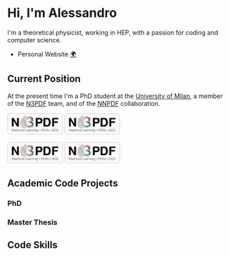 # Hi, I'm Alessandro

I'm a theoretical physicist, working in HEP, with a passion for coding and
computer science.

- Personal Website [:earth_africa:](http://alecandido.github.io)

## Current Position

At the present time I'm a PhD student at the [University of
Milan](https://www.unimi.it/en), a member of the
[N3PDF](http://n3pdf.mi.infn.it/) team, and of the
[NNPDF](http://nnpdf.mi.infn.it/) collaboration.

<p>
  <img
      src="https://raw.githubusercontent.com/AleCandido/AleCandido/master/assets/n3pdf_logo.png"
      alt="University of Milan"
      width="25%"
    />
  <img
      src="https://raw.githubusercontent.com/AleCandido/AleCandido/master/assets/n3pdf_logo.png"
      alt="INFN"
      width="25%"
    />
</p>

<p>
  <img
      src="https://raw.githubusercontent.com/AleCandido/AleCandido/master/assets/n3pdf_logo.png"
      alt="N3PDF"
      width="25%"
    />
  <img
      src="https://raw.githubusercontent.com/AleCandido/AleCandido/master/assets/n3pdf_logo.png"
      alt="NNPDF"
      width="25%"
  />
</p>

## Academic Code Projects

### PhD

### Master Thesis

## Code Skills
